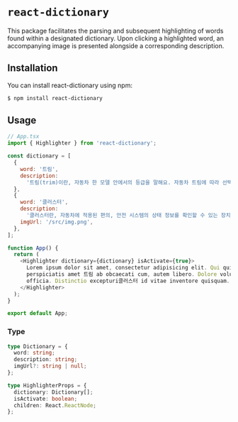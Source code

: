 # `react-dictionary`

This package facilitates the parsing and subsequent highlighting of words found within a designated dictionary. Upon clicking a highlighted word, an accompanying image is presented alongside a corresponding description.

## Installation

You can install react-dictionary using npm:

```bash
$ npm install react-dictionary
```

## Usage

```javascript
// App.tsx
import { Highlighter } from 'react-dictionary';

const dictionary = [
  {
    word: '트림',
    description:
      '트림(trim)이란, 자동차 한 모델 안에서의 등급을 말해요. 자동차 트림에 따라 선택할 수 있는 편의사양과 옵션등이 정해져요.',
  },
  {
    word: '클러스터',
    description:
      '클러스터란, 자동차에 적용된 편의, 안전 시스템의 상태 정보를 확인할 수 있는 장치로, 주행 관련 정보를 상황에 맞게 제공해줘요.',
    imgUrl: '/src/img.png',
  },
];

function App() {
  return (
    <Highlighter dictionary={dictionary} isActivate={true}>
      Lorem ipsum dolor sit amet, consectetur adipisicing elit. Qui quis quibusdam delectus
      perspiciatis amet 트림 ab obcaecati cum, autem libero. Dolore voluptatum voluptate similique
      officia. Distinctio excepturi클러스터 id vitae inventore quisquam.
    </Highlighter>
  );
}

export default App;
```

### Type

```typescript
type Dictionary = {
  word: string;
  description: string;
  imgUrl?: string | null;
};

type HighlighterProps = {
  dictionary: Dictionary[];
  isActivate: boolean;
  children: React.ReactNode;
};
```
